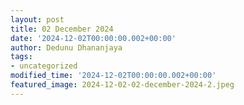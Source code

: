 ```yaml
---
layout: post
title: 02 December 2024
date: '2024-12-02T00:00:00.002+00:00'
author: Dedunu Dhananjaya
tags:
- uncategorized
modified_time: '2024-12-02T00:00:00.002+00:00'
featured_image: 2024-12-02-02-december-2024-2.jpeg
---
```


